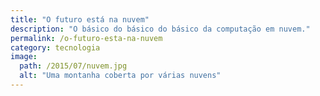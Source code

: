 ```yaml
---
title: "O futuro está na nuvem"
description: "O básico do básico do básico da computação em nuvem."
permalink: /o-futuro-esta-na-nuvem
category: tecnologia
image:
  path: /2015/07/nuvem.jpg
  alt: "Uma montanha coberta por várias nuvens"
---
```


